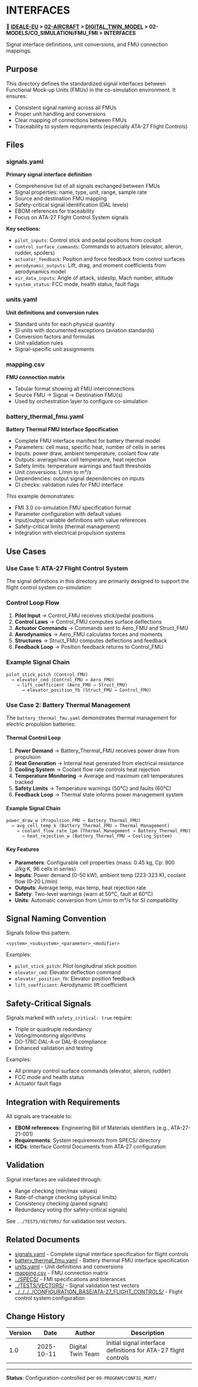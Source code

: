 # INTERFACES

**📍 [IDEALE-EU](../../../../../) > [02-AIRCRAFT](../../../../) > [DIGITAL_TWIN_MODEL](../../../) > 02-MODELS/CO_SIMULATION/FMU_FMI > INTERFACES**

Signal interface definitions, unit conversions, and FMU connection mappings.

## Purpose

This directory defines the standardized signal interfaces between Functional Mock-up Units (FMUs) in the co-simulation environment. It ensures:
- Consistent signal naming across all FMUs
- Proper unit handling and conversions
- Clear mapping of connections between FMUs
- Traceability to system requirements (especially ATA-27 Flight Controls)

## Files

### signals.yaml
**Primary signal interface definition**
- Comprehensive list of all signals exchanged between FMUs
- Signal properties: name, type, unit, range, sample rate
- Source and destination FMU mapping
- Safety-critical signal identification (DAL levels)
- EBOM references for traceability
- Focus on ATA-27 Flight Control System signals

**Key sections:**
- `pilot_inputs`: Control stick and pedal positions from cockpit
- `control_surface_commands`: Commands to actuators (elevator, aileron, rudder, spoilers)
- `actuator_feedback`: Position and force feedback from control surfaces
- `aerodynamic_outputs`: Lift, drag, and moment coefficients from aerodynamics model
- `air_data_inputs`: Angle of attack, sideslip, Mach number, altitude
- `system_status`: FCC mode, health status, fault flags

### units.yaml
**Unit definitions and conversion rules**
- Standard units for each physical quantity
- SI units with documented exceptions (aviation standards)
- Conversion factors and formulas
- Unit validation rules
- Signal-specific unit assignments

### mapping.csv
**FMU connection matrix**
- Tabular format showing all FMU interconnections
- Source FMU → Signal → Destination FMU(s)
- Used by orchestration layer to configure co-simulation

### battery_thermal_fmu.yaml
**Battery Thermal FMU Interface Specification**
- Complete FMU interface manifest for battery thermal model
- Parameters: cell mass, specific heat, number of cells in series
- Inputs: power draw, ambient temperature, coolant flow rate
- Outputs: average/max cell temperature, heat rejection
- Safety limits: temperature warnings and fault thresholds
- Unit conversions: L/min to m³/s
- Dependencies: output signal dependencies on inputs
- CI checks: validation rules for FMU interface

This example demonstrates:
- FMI 3.0 co-simulation FMU specification format
- Parameter configuration with default values
- Input/output variable definitions with value references
- Safety-critical limits (thermal management)
- Integration with electrical propulsion systems

## Use Cases

### Use Case 1: ATA-27 Flight Control System

The signal definitions in this directory are primarily designed to support the flight control system co-simulation:

### Control Loop Flow
1. **Pilot Input** → Control_FMU receives stick/pedal positions
2. **Control Laws** → Control_FMU computes surface deflections
3. **Actuator Commands** → Commands sent to Aero_FMU and Struct_FMU
4. **Aerodynamics** → Aero_FMU calculates forces and moments
5. **Structures** → Struct_FMU computes deflections and feedback
6. **Feedback Loop** → Position feedback returns to Control_FMU

### Example Signal Chain
```
pilot_stick_pitch (Control_FMU)
  → elevator_cmd (Control_FMU → Aero_FMU)
    → lift_coefficient (Aero_FMU → Struct_FMU)
      → elevator_position_fb (Struct_FMU → Control_FMU)
```

### Use Case 2: Battery Thermal Management

The `battery_thermal_fmu.yaml` demonstrates thermal management for electric propulsion batteries:

#### Thermal Control Loop
1. **Power Demand** → Battery_Thermal_FMU receives power draw from propulsion
2. **Heat Generation** → Internal heat generated from electrical resistance
3. **Cooling System** → Coolant flow rate controls heat rejection
4. **Temperature Monitoring** → Average and maximum cell temperatures tracked
5. **Safety Limits** → Temperature warnings (50°C) and faults (60°C)
6. **Feedback Loop** → Thermal state informs power management system

#### Example Signal Chain
```
power_draw_w (Propulsion_FMU → Battery_Thermal_FMU)
  → avg_cell_temp_k (Battery_Thermal_FMU → Thermal_Management)
    → coolant_flow_rate_lpm (Thermal_Management → Battery_Thermal_FMU)
      → heat_rejection_w (Battery_Thermal_FMU → Cooling_System)
```

#### Key Features
- **Parameters**: Configurable cell properties (mass: 0.45 kg, Cp: 900 J/kg·K, 96 cells in series)
- **Inputs**: Power demand (0-50 kW), ambient temp (223-323 K), coolant flow (0-20 L/min)
- **Outputs**: Average temp, max temp, heat rejection rate
- **Safety**: Two-level warnings (warn at 50°C, fault at 60°C)
- **Units**: Automatic conversion from L/min to m³/s for SI compatibility

## Signal Naming Convention

Signals follow this pattern:
```
<system>_<subsystem>_<parameter>_<modifier>
```

Examples:
- `pilot_stick_pitch`: Pilot longitudinal stick position
- `elevator_cmd`: Elevator deflection command
- `elevator_position_fb`: Elevator position feedback
- `lift_coefficient`: Aerodynamic lift coefficient

## Safety-Critical Signals

Signals marked with `safety_critical: true` require:
- Triple or quadruple redundancy
- Voting/monitoring algorithms
- DO-178C DAL-A or DAL-B compliance
- Enhanced validation and testing

Examples:
- All primary control surface commands (elevator, aileron, rudder)
- FCC mode and health status
- Actuator fault flags

## Integration with Requirements

All signals are traceable to:
- **EBOM references**: Engineering Bill of Materials identifiers (e.g., ATA-27-21-001)
- **Requirements**: System requirements from SPECS/ directory
- **ICDs**: Interface Control Documents from ATA-27 configuration

## Validation

Signal interfaces are validated through:
- Range checking (min/max values)
- Rate-of-change checking (physical limits)
- Consistency checking (paired signals)
- Redundancy voting (for safety-critical signals)

See `../TESTS/VECTORS/` for validation test vectors.

## Related Documents

- [signals.yaml](signals.yaml) - Complete signal interface specification for flight controls
- [battery_thermal_fmu.yaml](battery_thermal_fmu.yaml) - Battery thermal FMU interface specification
- [units.yaml](units.yaml) - Unit definitions and conversions
- [mapping.csv](mapping.csv) - FMU connection matrix
- [../SPECS/](../SPECS/) - FMI specifications and tolerances
- [../TESTS/VECTORS/](../TESTS/VECTORS/) - Signal validation test vectors
- [../../../../CONFIGURATION_BASE/ATA-27_FLIGHT_CONTROLS/](../../../../CONFIGURATION_BASE/ATA-27_FLIGHT_CONTROLS/) - Flight control system configuration

## Change History

| Version | Date | Author | Description |
|---------|------|--------|-------------|
| 1.0 | 2025-10-11 | Digital Twin Team | Initial signal interface definitions for ATA-27 flight controls |

---

**Status**: Configuration-controlled per `00-PROGRAM/CONFIG_MGMT/`
